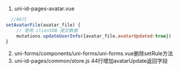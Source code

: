 1. uni-id-pages-avatar.vue
```javascript
  //66行
setAvatarFile(avatar_file) {
    // 使用 clientDB 提交数据
    mutations.updateUserInfo({avatar_file,avatarUpdated:true})
}
```
2. uni-forms/components/uni-forms/uni-forms.vue删除setRule方法
3. uni-id-pages/common/store.js 44行增加avatarUpdate返回字段
